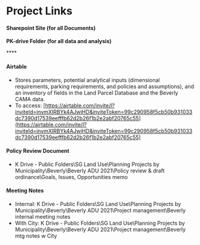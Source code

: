 # Project Links

#### Sharepoint Site \(for all Documents\)



**PK-drive Folder \(for all data and analysis\)**

\*\*\*\*

#### Airtable

* Stores parameters, potential analytical inputs \(dimensional requirements, parking requirements, and policies and assumptions\), and an inventory of fields in the Land Parcel Database and the Beverly CAMA data.
* To access: [https://airtable.com/invite/l?inviteId=invmXIRBYk4AJwjHD&inviteToken=99c290958f5cb50b931033dc7390d17539eefffb62d2b26f1b2e2abf20765c55](https://airtable.com/invite/l?inviteId=invmXIRBYk4AJwjHD&inviteToken=99c290958f5cb50b931033dc7390d17539eefffb62d2b26f1b2e2abf20765c55)

#### Policy Review Document

* K Drive - Public Folders\SG Land Use\Planning Projects by Municipality\Beverly\Beverly ADU 2021\Policy review & draft ordinance\Goals, Issues, Opportunities memo

#### Meeting Notes

* Internal: K Drive - Public Folders\SG Land Use\Planning Projects by Municipality\Beverly\Beverly ADU 2021\Project management\Beverly internal meeting notes
* With City: K Drive - Public Folders\SG Land Use\Planning Projects by Municipality\Beverly\Beverly ADU 2021\Project management\Beverly mtg notes w City



